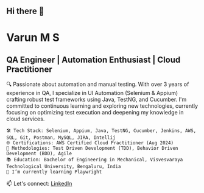 ## Hi there 👋

<!--
**varun-70/varun-70** is a ✨ _special_ ✨ repository because its `README.md` (this file) appears on your GitHub profile.

Here are some ideas to get you started:

- 🔭 I’m currently working on ...
- 🌱 I’m currently learning ...
- 👯 I’m looking to collaborate on ...
- 🤔 I’m looking for help with ...
- 💬 Ask me about ...
- 📫 How to reach me: ...
- 😄 Pronouns: ...
- ⚡ Fun fact: ...
-->

# Varun M S

## QA Engineer | Automation Enthusiast | Cloud Practitioner

🔍 Passionate about automation and manual testing. With over 3 years of experience in QA, I specialize in UI Automation (Selenium & Appium) crafting robust test frameworks using Java, TestNG, and Cucumber. I'm committed to continuous learning and exploring new technologies, currently focusing on optimizing test execution and deepening my knowledge in cloud services.

    🛠 Tech Stack: Selenium, Appium, Java, TestNG, Cucumber, Jenkins, AWS, SQL, Git, Postman, MySQL, JIRA, Intellij
    🌐 Certifications: AWS Certified Cloud Practitioner (Aug 2024)
    🧪 Methodologies: Test Driven Development (TDD), Behavior Driven Development (BDD), Agile
    📚 Education: Bachelor of Engineering in Mechanical, Visvesvaraya Technological University, Bengaluru, India
    🌱 I’m currently learning Playwright

📫 Let's connect: [LinkedIn](https://www.linkedin.com/in/varun-m-s-0a8188209/)
